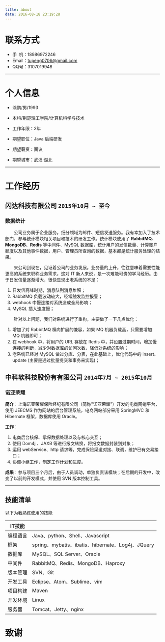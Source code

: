 ```yaml
---
title: about
date: 2016-08-18 23:19:28
---
```


# 联系方式

- 手&ensp;机：18986972246
- Email：tupeng0706@gmail.com
- QQ号：3107019948

---

# 个人信息

 - 涂鹏/男/1993

 - 本科/荆楚理工学院/计算机科学与技术

 - 工作年限：2年

 - 期望职位：Java 后端研发

 - 期望薪资：面议

 - 期望城市：武汉·湖北

---

# 工作经历

## 闪达科技有限公司  `` 2015年10月 ~ 至今 ``

### 数据统计

&emsp;&emsp;公司业务属于企业服务，细分领域为邮件、短信发送服务。我有幸加入了技术部门，参与统计模块相关项目和技术的研发工作。统计模块使用了 **RabbitMQ**、**MongoDB**、**Redis** 等中间件、MySQL 数据库，统计用户的发信数量、计算账户额度以及其他事件数据，用户、管理员所查询的数据，基本都是统计服务处理的结果。

&emsp;&emsp;来公司到现在，见证着公司的业务发展，业务量的上升，往往意味着需要性能更高的系统来职称业务需求，这对 IT 新人来说，是一次难能可贵的学习经历。由于日发信量逐渐增大，很快显现出老系统的不足：

1. 日发信高峰时期，消息队列消息堆积；
2. RabbitMQ 负载波动较大，经常触发监控报警；
3. webhook 中慢连接对系统造成全局影响；
4. MySQL 插入速度慢；

&emsp;&emsp;针对以上问题，我们对系统进行了重构，主要做了一下几点优化：
1. 增加了对 RabbitMQ 横向扩展的兼容，如果 MQ 机器负载高，只需要增加 MQ 机器即可；
2. 在 webhook 中，将用户的 URL 存放在 Redis 中，并设置过期时间，增加慢连接的判断，减少对数据库的访问次数，降低对系统的影响；
3. 老系统已经对 MySQL 做过分库、分表，在此基础上，优化代码中的 insert、update (主要是通过批量提交和事务来实现)；

## 中科软科技股份有有限公司 `` 2014年7月 ~ 2015年10月 ``

### 诺亚荣耀

**简介**：上海诺亚荣耀保险经纪有限公司（简称"诺亚荣耀"）开发的电商网销平台，使用 JEECMS 作为网站的后台管理系统，电商网站部分采用 SpringMVC 和 Hibernate 框架，数据库使用 Oracle。

**工作**：

1. 电商后台核保、承保数据处理以及与核心交互；
2. 使用 Dom4j 、JAXB 等进行报文转换，将报文数据封装到对象；
3. 运用 webService、http 请求等，完成保险渠道对接、联调，维护已有交易接口；
4. 协调小组工作，制定工作计划和进度。

**成果**：参与项目三个月后，由于人员调动，单独负责该模块；在后期的开发中，改变了以前的开发模式，并使用 SVN 版本控制工具。

---

## 技能清单

以下为我熟练使用的技能

|IT技能||
|-|-|
|编程语言|Java、python、Shell、Javascript|
|框架|spring、mybatis、ibatis、hibernate、Log4j、JQuery|
|数据库|MySQL、SQL Server、Oracle|
|中间件|RabbitMQ、Redis、MongoDB、Haproxy|
|版本管理|SVN、Git|
|开发工具|Eclipse、Atom、Sublime、vim|
|项目构建|Maven|
|开发环境|Linux|
|服务器|Tomcat、Jetty、nginx|


# 致谢

